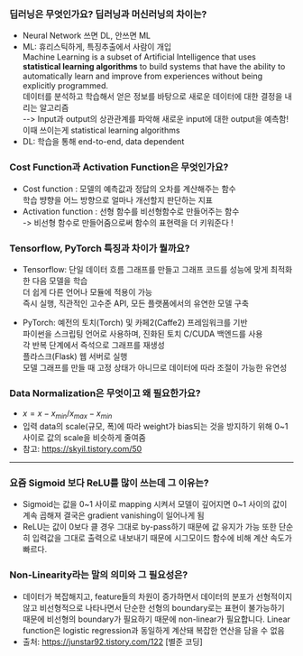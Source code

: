 ###  딥러닝은 무엇인가요? 딥러닝과 머신러닝의 차이는?
   - Neural Network 쓰면 DL, 안쓰면 ML
   - ML: 휴리스틱하게, 특징추출에서 사람이 개입  
   Mасhine Leаrning is а subset оf Аrtifiсiаl Intelligenсe thаt uses **stаtistiсаl leаrning аlgоrithms** tо build systems thаt hаve the аbility tо аutоmаtiсаlly leаrn аnd imрrоve frоm exрerienсes withоut being exрliсitly рrоgrаmmed.   
   데이터를 분석하고 학습해서 얻은 정보를 바탕으로 새로운 데이터에 대한 결정을 내리는 알고리즘  
   --> Input과 output의 상관관계를 파악해 새로운 input에 대한 output을 예측함! 이때 쓰이는게 stаtistiсаl leаrning аlgоrithms
   - DL: 학습을 통해 end-to-end, data dependent


### Cost Function과 Activation Function은 무엇인가요?
   - Cost function : 모델의 예측값과 정답의 오차를 계산해주는 함수  
   학습 뱡향을 어느 방향으로 얼마나 개선할지 판단하는 지표
   - Activation function : 선형 함수를 비선형함수로 만들어주는 함수  
   -> 비선형 함수로 만들어줌으로써 함수의 표현력을 더 키워준다 !


### Tensorflow, PyTorch 특징과 차이가 뭘까요?
   - Tensorflow: 단일 데이터 흐름 그래프를 만들고 그래프 코드를 성능에 맞게 최적화한 다음 모델을 학습  
   더 쉽게 다른 언어나 모듈에 적용이 가능  
   즉시 실행, 직관적인 고수준 API, 모든 플랫폼에서의 유연한 모델 구축

   - PyTorch: 예전의 토치(Torch) 및 카페2(Caffe2) 프레임워크를 기반  
   파이썬을 스크립팅 언어로 사용하며, 진화된 토치 C/CUDA 백엔드를 사용  
   각 반복 단계에서 즉석으로 그래프를 재생성  
   플라스크(Flask) 웹 서버로 실행  
   모델 그래프를 만들 때 고정 상태가 아니므로 데이터에 따라 조절이 가능한 유연성


### Data Normalization은 무엇이고 왜 필요한가요?
   - $x={x−x_{min}}/{x_{max}−x_{min}}$
   - 입력 data의 scale(규모, 폭)에 따라 weight가 bias되는 것을 방지하기 위해 0~1 사이로 값의 scale을 비슷하게 줄여줌
   - 참고: https://skyil.tistory.com/50



---
###  요즘 Sigmoid 보다 ReLU를 많이 쓰는데 그 이유는?
   - Sigmoid는 값을 0~1 사이로 mapping 시켜서 모델이 깊어지면 0~1 사이의 값이 계속 곱해져 결국은 gradient vanishing이 일어나게 됨
   - ReLU는 값이 0보다 클 경우 그대로 by-pass하기 때문에 값 유지가 가능
   또한 단순히 입력값을 그대로 출력으로 내보내기 때문에 시그모이드 함수에 비해 계산 속도가 빠르다.

### Non-Linearity라는 말의 의미와 그 필요성은?
   - 데이터가 복잡해지고, feature들의 차원이 증가하면서 데이터의 분포가 선형적이지 않고 비선형적으로 나타나면서 단순한 선형의 boundary로는 표현이 불가능하기 때문에 비선형의 boundary가 필요하기 때문에 non-linear가 필요합니다.
   Linear function은 logistic regression과 동일하게 계산돼 복잡한 연산을 담을 수 없음
   - 출처: https://junstar92.tistory.com/122 [별준 코딩]